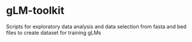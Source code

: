 # gLM-toolkit
Scripts for exploratory data analysis and data selection from fasta and bed files to create dataset for training gLMs
